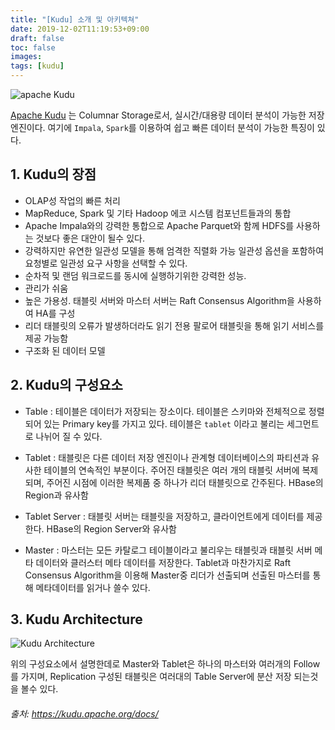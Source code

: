 ```yaml
---
title: "[Kudu] 소개 및 아키텍쳐"
date: 2019-12-02T11:19:53+09:00
draft: false
toc: false
images:
tags: [kudu]
---
```


![apache Kudu](kudu_logo.png)

[Apache Kudu](https://kudu.apache.org/docs/index.html) 는 Columnar Storage로서, 실시간/대용량 데이터 분석이 가능한 저장 엔진이다. 여기에 `Impala`, `Spark`를 이용하여 쉽고 빠른 데이터 분석이 가능한 특징이 있다.

## 1. Kudu의 장점

* OLAP성 작업의 빠른 처리
* MapReduce, Spark 및 기타 Hadoop 에코 시스템 컴포넌트들과의 통합
* Apache Impala와의 강력한 통합으로 Apache Parquet와 함께 HDFS를 사용하는 것보다 좋은 대안이 될수 있다.
* 강력하지만 유연한 일관성 모델을 통해 엄격한 직렬화 가능 일관성 옵션을 포함하여 요청별로 일관성 요구 사항을 선택할 수 있다.
* 순차적 및 랜덤 워크로드를 동시에 실행하기위한 강력한 성능.
* 관리가 쉬움
* 높은 가용성. 태블릿 서버와 마스터 서버는 Raft Consensus Algorithm을 사용하여 HA를 구성
* 리더 태블릿의 오류가 발생하더라도 읽기 전용 팔로어 태블릿을 통해 읽기 서비스를 제공 가능함
* 구조화 된 데이터 모델




## 2. Kudu의 구성요소
* Table : 테이블은 데이터가 저장되는 장소이다. 테이블은 스키마와 전체적으로 정렬되어 있는 Primary key를 가지고 있다. 테이블은 `tablet` 이라고 불리는 세그먼트로 나뉘어 질 수 있다.

* Tablet : 태블릿은 다른 데이터 저장 엔진이나 관계형 데이터베이스의 파티션과 유사한 테이블의 연속적인 부분이다. 주어진 태블릿은 여러 개의 태블릿 서버에 복제되며, 주어진 시점에 이러한 복제품 중 하나가 리더 태블릿으로 간주된다. HBase의 Region과 유사함

* Tablet Server : 태블릿 서버는 태블릿을 저장하고, 클라이언트에게 데이터를 제공한다. HBase의 Region Server와 유사함

* Master : 마스터는 모든 카탈로그 테이블이라고 불리우는 태블릿과 태블릿 서버 메타 데이터와 클러스터 메타 데이터를 저장한다. Tablet과 마찬가지로 Raft Consensus Algorithm을 이용해 Master중 리더가 선출되며 선출된 마스터를 통해 메타데이터를 읽거나 쓸수 있다.



## 3. Kudu Architecture
![Kudu Architecture](kudu_architecture.png)

위의 구성요소에서 설명한데로 Master와 Tablet은 하나의 마스터와 여러개의 Follow를 가지며, Replication 구성된 태블릿은 여러대의 Table Server에 분산 저장 되는것을 볼수 있다.

###### 출처: https://kudu.apache.org/docs/
